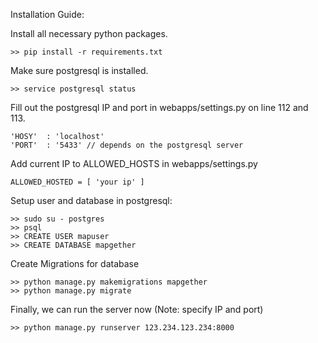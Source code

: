 Installation Guide:

Install all necessary python packages.
```
>> pip install -r requirements.txt
```

Make sure postgresql is installed.
```
>> service postgresql status
```

Fill out the postgresql IP and port in webapps/settings.py on line 112 and 113.
```
'HOSY'  : 'localhost'
'PORT'  : '5433' // depends on the postgresql server
```

Add current IP to ALLOWED_HOSTS in webapps/settings.py
```
ALLOWED_HOSTED = [ 'your ip' ]
```

Setup user and database in postgresql: 
```
>> sudo su - postgres
>> psql
>> CREATE USER mapuser
>> CREATE DATABASE mapgether
```

Create Migrations for database
```
>> python manage.py makemigrations mapgether
>> python manage.py migrate
```

Finally, we can run the server now (Note: specify IP and port)
```
>> python manage.py runserver 123.234.123.234:8000
```
